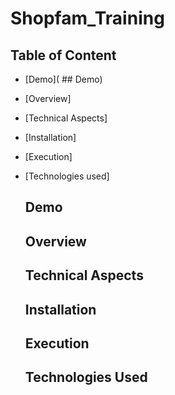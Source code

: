 # Shopfam_Training 
## Table of Content
- [Demo]( ## Demo)
- [Overview]
- [Technical Aspects]
- [Installation]
- [Execution]
- [Technologies used]

  ## Demo

  ## Overview

  ## Technical Aspects

  ## Installation

  ## Execution

  ## Technologies Used
